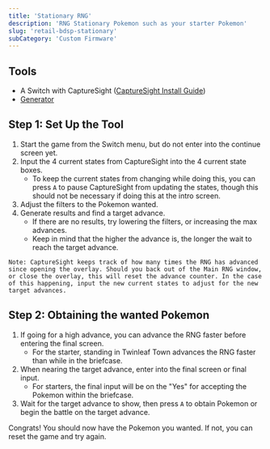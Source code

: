 ```yaml
---
title: 'Stationary RNG'
description: 'RNG Stationary Pokemon such as your starter Pokemon'
slug: 'retail-bdsp-stationary'
subCategory: 'Custom Firmware'
---
```


## Tools

- A Switch with CaptureSight ([CaptureSight Install Guide]())
- [Generator](link)

## Step 1: Set Up the Tool

1. Start the game from the Switch menu, but do not enter into the continue screen yet.
2. Input the 4 current states from CaptureSight into the 4 current state boxes.
   - To keep the current states from changing while doing this, you can press `A` to pause CaptureSight from updating the states, though this should not be necessary if doing this at the intro screen.
3. Adjust the filters to the Pokemon wanted.
4. Generate results and find a target advance.
   - If there are no results, try lowering the filters, or increasing the max advances.
   - Keep in mind that the higher the advance is, the longer the wait to reach the target advance.

```
Note: CaptureSight keeps track of how many times the RNG has advanced since opening the overlay. Should you back out of the Main RNG window, or close the overlay, this will reset the advance counter. In the case of this happening, input the new current states to adjust for the new target advances.
```

## Step 2: Obtaining the wanted Pokemon

1. If going for a high advance, you can advance the RNG faster before entering the final screen.
   - For the starter, standing in Twinleaf Town advances the RNG faster than while in the briefcase.
2. When nearing the target advance, enter into the final screen or final input.
   - For starters, the final input will be on the "Yes" for accepting the Pokemon within the briefcase.
3. Wait for the target advance to show, then press `A` to obtain Pokemon or begin the battle on the target advance.

Congrats! You should now have the Pokemon you wanted. If not, you can reset the game and try again.
